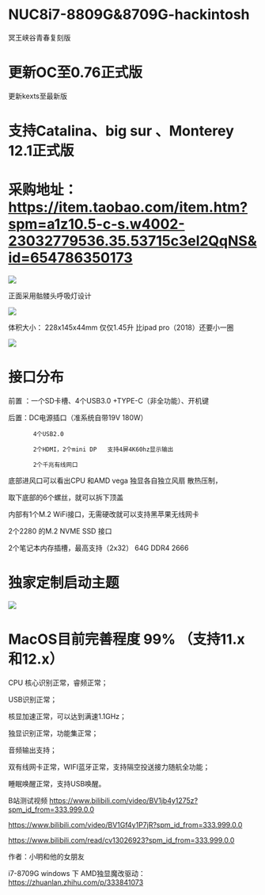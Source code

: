 # NUC8i7-8809G&8709G-hackintosh
冥王峡谷青春复刻版  

# 更新OC至0.76正式版
更新kexts至最新版

# 支持Catalina、big sur 、Monterey 12.1正式版



# 采购地址：https://item.taobao.com/item.htm?spm=a1z10.5-c-s.w4002-23032779536.35.53715c3el2QqNS&id=654786350173


![](https://github.com/Xmingbai/NUC8i7-8709G-hackintosh/blob/main/8809G.png)


正面采用骷髅头呼吸灯设计

![](https://github.com/Xmingbai/NUC8i7-8709G-hackintosh/blob/main/2.png)

体积大小： 228x145x44mm  仅仅1.45升 比ipad pro（2018）还要小一圈

![](https://github.com/Xmingbai/NUC8i7-8709G-hackintosh/blob/main/4.png)

# 接口分布

前置 ：一个SD卡槽、4个USB3.0 +TYPE-C（非全功能）、开机键

后置：DC电源插口（准系统自带19V 180W）

           4个USB2.0
           
           2个HDMI，2个mini DP   支持4屏4K60hz显示输出
           
           2个千兆有线网口 

底部进风口可以看出CPU 和AMD vega 独显各自独立风扇 散热压制，

取下底部的6个螺丝，就可以拆下顶盖

内部有1个M.2 WiFi接口，无需硬改就可以支持黑苹果无线网卡

2个2280 的M.2 NVME SSD 接口

2个笔记本内存插槽，最高支持（2x32） 64G  DDR4 2666 



# 独家定制启动主题

![](https://github.com/Xmingbai/NUC8i7-8709G-hackintosh/blob/main/%E4%B8%BB%E9%A2%98mac.PNG)


# MacOS目前完善程度 99% （支持11.x 和12.x）

CPU 核心识别正常，睿频正常；

USB识别正常；

核显加速正常，可以达到满速1.1GHz；

独显识别正常，功能集正常；

音频输出支持；

双有线网卡正常，WIFI蓝牙正常，支持隔空投送接力随航全功能；

睡眠唤醒正常，支持USB唤醒。


B站测试视频 
https://www.bilibili.com/video/BV1jb4y1275z?spm_id_from=333.999.0.0

https://www.bilibili.com/video/BV1Gf4y1P7jR?spm_id_from=333.999.0.0



https://www.bilibili.com/read/cv13026923?spm_id_from=333.999.0.0 

作者：小明和他的女朋友


i7-8709G windows 下 AMD独显魔改驱动： https://zhuanlan.zhihu.com/p/333841073

